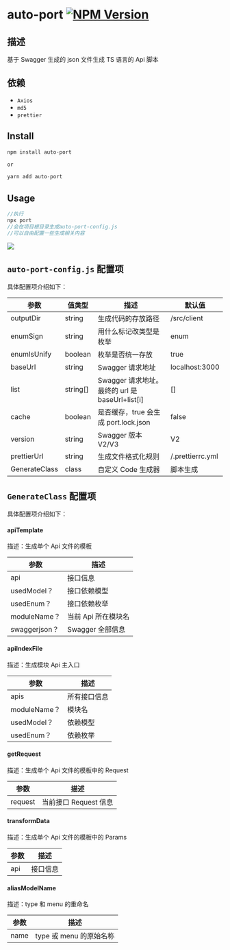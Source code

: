 # auto-port [![NPM Version][npm-image]][npm-url]

[size-image]: https://badgen.net/bundlephobia/min/auto-port
[size-url]: https://bundlephobia.com/result?p=auto-port
[npm-image]: https://badgen.net/npm/v/auto-port
[npm-url]: https://npmjs.org/package/auto-port
[downloads-image]: https://badgen.net/npm/dt/auto-port

## 描述

基于 Swagger 生成的 json 文件生成 TS 语言的 Api 脚本

## 依赖

-   `Axios`
-   `md5`
-   `prettier`

## Install

```js
npm install auto-port

or

yarn add auto-port
```

## Usage

```js
//执行
npx port
//会在项目根目录生成auto-port-config.js
//可以自由配置一些生成相关内容
```

![](https://cdn.nlark.com/yuque/0/2021/png/105422/1610433456229-32ee6ed0-fbd6-4561-a328-4651cdec89f0.png)

## `auto-port-config.js` 配置项

具体配置项介绍如下：

| 参数          | 值类型   | 描述                                            | 默认值           |
| ------------- | -------- | ----------------------------------------------- | ---------------- |
| outputDir     | string   | 生成代码的存放路径                              | /src/client      |
| enumSign      | string   | 用什么标记改类型是枚举                          | enum             |
| enumIsUnify   | boolean  | 枚举是否统一存放                                | true             |
| baseUrl       | string   | Swagger 请求地址                                | localhost:3000   |
| list          | string[] | Swagger 请求地址。最终的 url 是 baseUrl+list[i] | []               |
| cache         | boolean  | 是否缓存，true 会生成 port.lock.json            | false            |
| version       | string   | Swagger 版本 V2/V3                              | V2               |
| prettierUrl   | string   | 生成文件格式化规则                              | /.prettierrc.yml |
| GenerateClass | class    | 自定义 Code 生成器                              | 脚本生成         |

## `GenerateClass` 配置项

具体配置项介绍如下：

#### apiTemplate

描述：生成单个 Api 文件的模板

| 参数          | 描述                |
| ------------- | ------------------- |
| api           | 接口信息            |
| usedModel？   | 接口依赖模型        |
| usedEnum？    | 接口依赖枚举        |
| moduleName？  | 当前 Api 所在模块名 |
| swaggerjson？ | Swagger 全部信息    |

#### apiIndexFile

描述：生成模块 Api 主入口

| 参数         | 描述         |
| ------------ | ------------ |
| apis         | 所有接口信息 |
| moduleName？ | 模块名       |
| usedModel？  | 依赖模型     |
| usedEnum？   | 依赖枚举     |

#### getRequest

描述：生成单个 Api 文件的模板中的 Request

| 参数    | 描述                  |
| ------- | --------------------- |
| request | 当前接口 Request 信息 |

#### transformData

描述：生成单个 Api 文件的模板中的 Params

| 参数 | 描述     |
| ---- | -------- |
| api  | 接口信息 |

#### aliasModelName

描述：type 和 menu 的重命名

| 参数 | 描述                    |
| ---- | ----------------------- |
| name | type 或 menu 的原始名称 |
